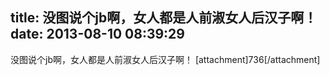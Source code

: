 title: 没图说个jb啊，女人都是人前淑女人后汉子啊！
date: 2013-08-10 08:39:29
---

没图说个jb啊，女人都是人前淑女人后汉子啊！
[attachment]736[/attachment]